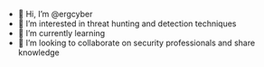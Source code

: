 - 👋 Hi, I’m @ergcyber
- 👀 I’m interested in threat hunting and detection techniques
- 🌱 I’m currently learning 
- 💞️ I’m looking to collaborate on security professionals and share knowledge
